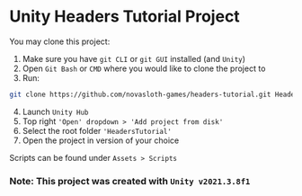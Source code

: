 # Unity Headers Tutorial Project

You may clone this project:
1. Make sure you have `git CLI` or `git GUI` installed (and `Unity`)
2. Open `Git Bash` or `CMD` where you would like to clone the project to
3. Run:
```sh
git clone https://github.com/novasloth-games/headers-tutorial.git HeadersTutorial
```
4. Launch `Unity Hub`
5. Top right `'Open' dropdown > 'Add project from disk'`
6. Select the root folder `'HeadersTutorial'`
7. Open the project in version of your choice

Scripts can be found under `Assets > Scripts`

### Note: This project was created with `Unity v2021.3.8f1`
